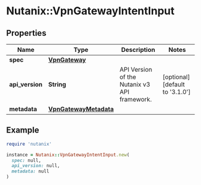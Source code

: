 # Nutanix::VpnGatewayIntentInput

## Properties

| Name | Type | Description | Notes |
| ---- | ---- | ----------- | ----- |
| **spec** | [**VpnGateway**](VpnGateway.md) |  |  |
| **api_version** | **String** | API Version of the Nutanix v3 API framework. | [optional][default to &#39;3.1.0&#39;] |
| **metadata** | [**VpnGatewayMetadata**](VpnGatewayMetadata.md) |  |  |

## Example

```ruby
require 'nutanix'

instance = Nutanix::VpnGatewayIntentInput.new(
  spec: null,
  api_version: null,
  metadata: null
)
```

